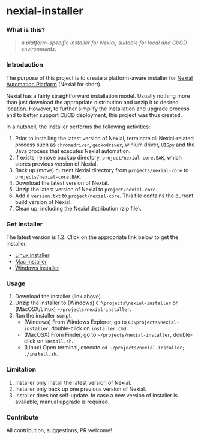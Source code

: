 # nexial-installer

### What is this?
> _a platform-specific installer for Nexial; suitable for local and CI/CD environments._


### Introduction
The purpose of this project is to create a platform-aware installer for 
[Nexial Automation Platform](https://github.com/nexiality/nexial-core) (Nexial for short).

Nexial has a fairly straightforward installation model. Usually nothing more than just download the appropriate 
distribution and unzip it to desired location. However, to further simplify the installation and upgrade process and to
better support CI/CD deployment, this project was thus created.  

In a nutshell, the installer performs the following activities:
1. Prior to installing the latest version of Nexial, terminate all Nexial-related process such as `chromedriver`, 
   `geckodriver`, winium driver, `UISpy` and the Java process that executes Nexial automation.
2. If exists, remove backup directory, `project/nexial-core.BAK`, which stores previous version of Nexial. 
3. Back up (move) current Nexial directory from `projects/nexial-core` to `projects/nexial-core.BAK`.
4. Download the latest version of Nexial.
5. Unzip the latest version of Nexial to `project/nexial-core`.
6. Add a `version.txt` to `project/nexial-core`. This file contains the current build version of Nexial.
7. Clean up, including the Nexial distribution (zip file).


### Get Installer
The latest version is 1.2. Click on the appropriate link below to get the installer.

- [Linux installer](https://github.com/nexiality/nexial-installer/releases/download/nexial-installer-v1.3/nexial-installer.linux.zip)
- [Mac installer](https://github.com/nexiality/nexial-installer/releases/download/nexial-installer-v1.3/nexial-installer.mac.zip)
- [Windows installer](https://github.com/nexiality/nexial-installer/releases/download/nexial-installer-v1.3/nexial-installer.windows.zip)


### Usage
1. Download the installer (link above).
2. Unzip the installer to (Windows) `C:\projects\nexial-installer` or (MacOSX/Linux) `~/projects/nexial-installer`.
3. Run the installer script.
   - (Windows) From Windows Explorer, go to `C:\projects\nexial-installer`, double-click on `installer.cmd`.
   - (MacOSX) From Finder, go to `~/projects/nexial-installer`, double-click on `install.sh`.
   - (Linux) Open terminal, execute `cd ~/projects/nexial-installer; ./install.sh`.


### Limitation
1. Installer only install the latest version of Nexial.
2. Installer only back up one previous version of Nexial.
3. Installer does not self-update. In case a new version of installer is available, manual upgrade is required.


### Contribute
All contribution, suggestions, PR welcome!
